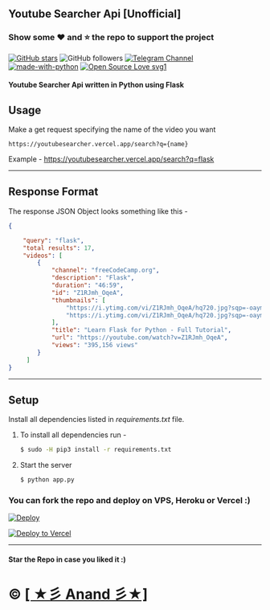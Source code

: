 ##  Youtube Searcher Api [Unofficial]

### Show some :heart: and :star: the repo to support the project

[![GitHub stars](https://img.shields.io/github/stars/Anandpskerala/youtubesearcherapi.svg?style=social&label=Star)](https://github.com/cyberboysumanjay/JioSaavnAPI) ![GitHub followers](https://img.shields.io/github/followers/Anandpskerala.svg?style=social&label=Follow)
[![Telegram Channel](https://img.shields.io/badge/Telegram-Channel-orange)](https://t.me/Keralabotsnews)
[![made-with-python](https://img.shields.io/badge/Made%20with-Python-1f425f.svg)](https://www.python.org/) [![Open Source Love svg1](https://badges.frapsoft.com/os/v1/open-source.svg?v=103)](https://github.com/ellerbrock/open-source-badges/)

#### Youtube Searcher Api written in Python using Flask  

## Usage

Make a get request specifying the name of the video you want
```
https://youtubesearcher.vercel.app/search?q={name}
```
Example - https://youtubesearcher.vercel.app/search?q=flask

---

## Response Format

The response JSON Object looks something like this - 

```JSON
{

    "query": "flask",
    "total results": 17,
    "videos": [
        {
            "channel": "freeCodeCamp.org",
            "description": "Flask",
            "duration": "46:59",
            "id": "Z1RJmh_OqeA",
            "thumbnails": [
                "https://i.ytimg.com/vi/Z1RJmh_OqeA/hq720.jpg?sqp=-oaymwEjCOgCEMoBSFryq4qpAxUIARUAAAAAGAElAADIQj0AgKJDeAE=&rs=AOn4CLAuToT2WhtYyxoNenChum3vaPINkA",
                "https://i.ytimg.com/vi/Z1RJmh_OqeA/hq720.jpg?sqp=-oaymwEXCNAFEJQDSFryq4qpAwkIARUAAIhCGAE=&rs=AOn4CLD2_JIwPHoglSsUNAukZpYjypohRQ"
            ],
            "title": "Learn Flask for Python - Full Tutorial",
            "url": "https://youtube.com/watch?v=Z1RJmh_OqeA",
            "views": "395,156 views"
        }
     ]
}
```
---
## Setup

Install all dependencies listed in *requirements.txt* file. 

1. To install all dependencies run - 

    ```bash
    $ sudo -H pip3 install -r requirements.txt
    ```

2. Start the server

    ```bash 
    $ python app.py
    ```

### You can fork the repo and deploy on VPS, Heroku or Vercel :)  
[![Deploy](https://www.herokucdn.com/deploy/button.svg)](https://heroku.com/deploy?template=https://github.com/Anandpskerala/YoutubeSearcherApi/tree/master)

[![Deploy to Vercel](https://vercel.com/button)](https://vercel.com/import/project?template=https://github.com/Anandpskerala/YoutubeSearcherApi/tree/master)

---
#### Star the Repo in case you liked it :)

# © [[ ★彡 Anand 彡★]](https://github.com/Anandpskerala)
